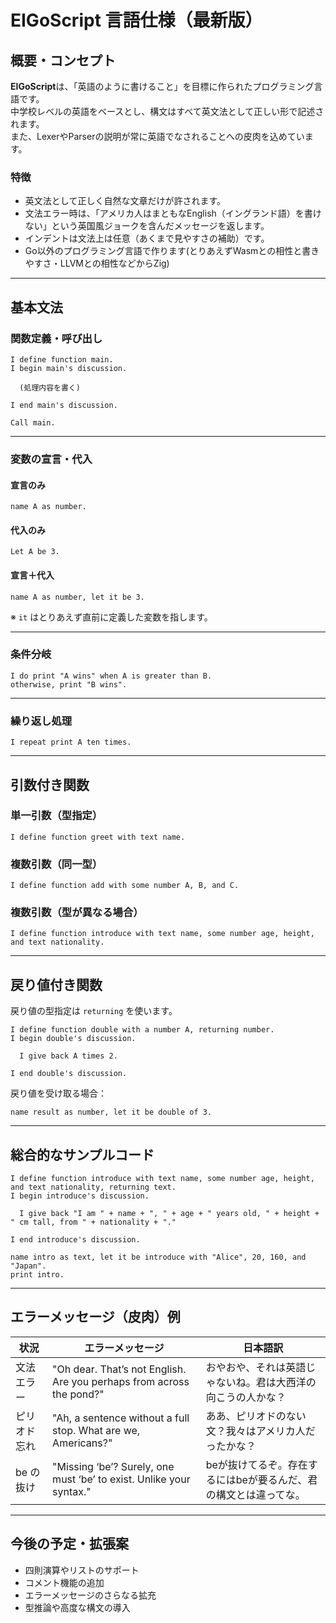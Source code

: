 # EIGoScript 言語仕様（最新版）

## 概要・コンセプト

**EIGoScript**は、「英語のように書けること」を目標に作られたプログラミング言語です。  
中学校レベルの英語をベースとし、構文はすべて英文法として正しい形で記述されます。  
また、LexerやParserの説明が常に英語でなされることへの皮肉を込めています。

### 特徴

- 英文法として正しく自然な文章だけが許されます。
- 文法エラー時は、「アメリカ人はまともなEnglish（イングランド語）を書けない」という英国風ジョークを含んだメッセージを返します。
- インデントは文法上は任意（あくまで見やすさの補助）です。
- Go以外のプログラミング言語で作ります(とりあえずWasmとの相性と書きやすさ・LLVMとの相性などからZig)

---

## 基本文法

### 関数定義・呼び出し

```eigoscript
I define function main.
I begin main's discussion.

  (処理内容を書く)

I end main's discussion.

Call main.
```

---

### 変数の宣言・代入

#### 宣言のみ

```eigoscript
name A as number.
```

#### 代入のみ

```eigoscript
Let A be 3.
```

#### 宣言＋代入

```eigoscript
name A as number, let it be 3.
```

※ `it` はとりあえず直前に定義した変数を指します。

---

### 条件分岐

```eigoscript
I do print "A wins" when A is greater than B.
otherwise, print "B wins".
```

---

### 繰り返し処理

```eigoscript
I repeat print A ten times.
```

---

## 引数付き関数

### 単一引数（型指定）

```eigoscript
I define function greet with text name.
```

### 複数引数（同一型）

```eigoscript
I define function add with some number A, B, and C.
```

### 複数引数（型が異なる場合）

```eigoscript
I define function introduce with text name, some number age, height, and text nationality.
```

---

## 戻り値付き関数

戻り値の型指定は `returning` を使います。

```eigoscript
I define function double with a number A, returning number.
I begin double's discussion.

  I give back A times 2.

I end double's discussion.
```

戻り値を受け取る場合：

```eigoscript
name result as number, let it be double of 3.
```

---

## 総合的なサンプルコード

```eigoscript
I define function introduce with text name, some number age, height, and text nationality, returning text.
I begin introduce's discussion.

  I give back "I am " + name + ", " + age + " years old, " + height + " cm tall, from " + nationality + "."

I end introduce's discussion.

name intro as text, let it be introduce with "Alice", 20, 160, and "Japan".
print intro.
```

---

## エラーメッセージ（皮肉）例

| 状況 | エラーメッセージ | 日本語訳 |
|------|----------------|---------|
| 文法エラー | "Oh dear. That’s not English. Are you perhaps from across the pond?" | おやおや、それは英語じゃないね。君は大西洋の向こうの人かな？ |
| ピリオド忘れ | "Ah, a sentence without a full stop. What are we, Americans?" | ああ、ピリオドのない文？我々はアメリカ人だったかな？ |
| be の抜け | "Missing ‘be’? Surely, one must ‘be’ to exist. Unlike your syntax." | beが抜けてるぞ。存在するにはbeが要るんだ、君の構文とは違ってな。 |

---

## 今後の予定・拡張案

- 四則演算やリストのサポート
- コメント機能の追加
- エラーメッセージのさらなる拡充
- 型推論や高度な構文の導入
